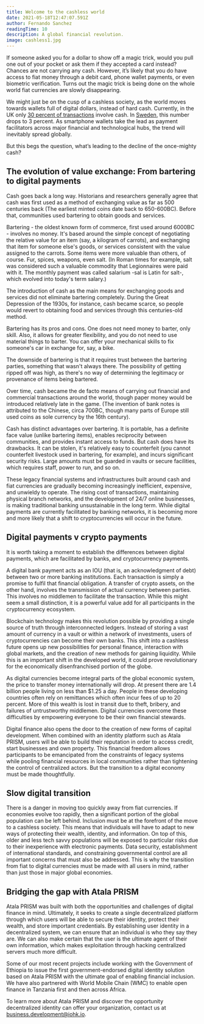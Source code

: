 ```yaml
---
title: Welcome to the cashless world
date: 2021-05-18T12:47:07.591Z
author: Fernando Sanchez
readingTime: 10
description: A global financial revolution.
image: cashless1.jpg
---
```

If someone asked you for a dollar to show off a magic trick, would you pull one out of your pocket or ask them if they accepted a card instead? Chances are not carrying any cash. However, it’s likely that you do have access to fiat money through a debit card, phone wallet payments, or even biometric verification. Turns out the magic trick is being done on the whole world fiat currencies are slowly disappearing. 

We might just be on the cusp of a cashless society, as the world moves towards wallets full of digital dollars, instead of hard cash. Currently, in the UK only [30 percent of transactions](https://www.statista.com/topics/3136/payment-cards-in-the-united-kingdom-uk/) involve cash. In [Sweden](https://www.riksbank.se/en-gb/payments--cash/payments-in-sweden/payments-in-sweden-2020/1.-the-payment-market-is-being-digitalised/cash-is-losing-ground/), this number drops to 3 percent. As smartphone wallets take the lead as payment facilitators across major financial and technological hubs, the trend will inevitably spread globally. 

But this begs the question, what’s leading to the decline of the once-mighty cash?

## The evolution of value exchange: From bartering to digital payments

Cash goes back a long way. Historians and researchers generally agree that cash was first used as a method of exchanging value as far as 500 centuries back (The earliest minted coins date back to 650-600BC). Before that, communities used bartering to obtain goods and services. 

Bartering - the oldest known form of commerce, first used around 6000BC - involves no money. It's based around the simple concept of negotiating the relative value for an item (say, a kilogram of carrots), and exchanging that item for someone else's goods, or services consistent with the value assigned to the carrots. Some items were more valuable than others, of course. Fur, spices, weapons, even salt. (In Roman times for example, salt was considered such a valuable commodity that Legionnaires were paid with it. The monthly payment was called salarium -sal is Latin for salt-, which evolved into today's term salary.)

The introduction of cash as the main means for exchanging goods and services did not eliminate bartering completely. During the Great Depression of the 1930s, for instance, cash became scarce, so people would revert to obtaining food and services through this centuries-old method.

Bartering has its pros and cons. One does not need money to barter, only skill. Also, it allows for greater flexibility, and you do not need to use material things to barter. You can offer your mechanical skills to fix someone's car in exchange for, say, a bike. 

The downside of bartering is that it requires trust between the bartering parties, something that wasn't always there. The possibility of getting ripped off was high, as there's no way of determining the legitimacy or provenance of items being bartered. 

Over time, cash became the de facto means of carrying out financial and commercial transactions around the world, though paper money would be introduced relatively late in the game. (The invention of bank notes is attributed to the Chinese, circa 700BC, though many parts of Europe still used coins as sole currency by the 16th century). 

Cash has distinct advantages over bartering. It is portable, has a definite face value (unlike bartering items), enables reciprocity between communities, and provides instant access to funds. But cash does have its drawbacks. It can be stolen, it's relatively easy to counterfeit (you cannot counterfeit livestock used in bartering, for example), and incurs significant security risks. Large amounts must be guarded in vaults or secure facilities, which requires staff, power to run, and so on.

These legacy financial systems and infrastructures built around cash and fiat currencies are gradually becoming increasingly inefficient, expensive, and unwieldy to operate. The rising cost of transactions, maintaining physical branch networks, and the development of 24/7 online businesses, is making traditional banking unsustainable in the long term. While digital payments are currently facilitated by banking networks, it is becoming more and more likely that a shift to cryptocurrencies will occur in the future.

## Digital payments v crypto payments

It is worth taking a moment to establish the differences between digital payments, which are facilitated by banks, and cryptocurrency payments. 

A digital bank payment acts as an IOU (that is, an acknowledgment of debt) between two or more banking institutions. Each transaction is simply a promise to fulfil that financial obligation. A transfer of crypto assets, on the other hand, involves the transmission of actual currency between parties. This involves no middlemen to facilitate the transaction. While this might seem a small distinction, it is a powerful value add for all participants in the cryptocurrency ecosystem.

Blockchain technology makes this revolution possible by providing a single source of truth through interconnected ledgers. Instead of storing a vast amount of currency in a vault or within a network of investments, users of cryptocurrencies can become their own banks. This shift into a cashless future opens up new possibilities for personal finance, interaction with global markets, and the creation of new methods for gaining liquidity. While this is an important shift in the developed world, it could prove revolutionary for the economically disenfranchised portion of the globe.

As digital currencies become integral parts of the global economic system, the price to transfer money internationally will drop. At present there are 1.4 billion people living on less than $1.25 a day. People in these developing countries often rely on remittances which often incur fees of up to 20 percent. More of this wealth is lost in transit due to theft, bribery, and failures of untrustworthy middlemen. Digital currencies overcome these difficulties by empowering everyone to be their own financial stewards.

Digital finance also opens the door to the creation of new forms of capital development. When combined with an identity platform such as Atala PRISM, users will be able to build their reputation in order to access credit, start businesses and own property. This financial freedom allows participants to be emancipated from the constraints of legacy systems while pooling financial resources in local communities rather than tightening the control of centralized actors. But the transition to a digital economy must be made thoughtfully.

## Slow digital transition

There is a danger in moving too quickly away from fiat currencies. If economies evolve too rapidly, then a significant portion of the global population can be left behind. Inclusion must be at the forefront of the move to a cashless society. This means that individuals will have to adapt to new ways of protecting their wealth, identity, and information. On top of this, older and less tech savvy populations will be exposed to particular risks due to their inexperience with electronic payments. Data security, establishment of international standards, and constraining governmental control are all important concerns that must also be addressed. This is why the transition from fiat to digital currencies must be made with all users in mind, rather than just those in major global economies.

## Bridging the gap with Atala PRISM

Atala PRISM was built with both the opportunities and challenges of digital finance in mind. Ultimately, it seeks to create a single decentralized platform through which users will be able to secure their identity, protect their wealth, and store important credentials. By establishing user identity in a decentralized system, we can ensure that an individual is who they say they are. We can also make certain that the user is the ultimate agent of their own information, which makes exploitation through hacking centralized servers much more difficult.

Some of our most recent projects include working with the Government of Ethiopia to issue the first government-endorsed digital identity solution based on Atala PRISM with the ultimate goal of enabling financial inclusion. We have also partnered with World Mobile Chain (WMC) to enable open finance in Tanzania first and then across Africa.

To learn more about Atala PRISM and discover the opportunity decentralized identity can offer your organization, contact us at [business.development@iohk.io](mailto:business.development@iohk.io).